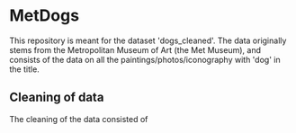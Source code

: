 <h1>MetDogs</h1>
This repository is meant for the dataset 'dogs_cleaned'. The data originally stems from the Metropolitan Museum of Art (the Met Museum), and consists of the data on all the paintings/photos/iconography with 'dog' in the title.
<h2>Cleaning of data</h2>
The cleaning of the data consisted of 
